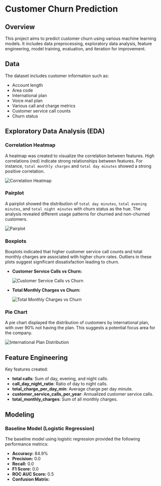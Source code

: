 # Customer Churn Prediction

## Overview

This project aims to predict customer churn using various machine learning models. It includes data preprocessing, exploratory data analysis, feature engineering, model training, evaluation, and iteration for improvement.

## Data

The dataset includes customer information such as:

- Account length
- Area code
- International plan
- Voice mail plan
- Various call and charge metrics
- Customer service call counts
- Churn status

## Exploratory Data Analysis (EDA)

### Correlation Heatmap

A heatmap was created to visualize the correlation between features. High correlations (red) indicate strong relationships between features. For instance, `total monthly charges` and `total day minutes` showed a strong positive correlation.

![Correlation Heatmap](path/to/heatmap.png)

### Pairplot

A pairplot showed the distribution of `total day minutes`, `total evening minutes`, and `total night minutes` with churn status as the hue. The analysis revealed different usage patterns for churned and non-churned customers.

![Pairplot](path/to/pairplot.png)

### Boxplots

Boxplots indicated that higher customer service call counts and total monthly charges are associated with higher churn rates. Outliers in these plots suggest significant dissatisfaction leading to churn.

- **Customer Service Calls vs Churn:**

  ![Customer Service Calls vs Churn](path/to/boxplot_customerservicecalls.png)

- **Total Monthly Charges vs Churn:**

  ![Total Monthly Charges vs Churn](path/to/boxplot_monthlycharges.png)

### Pie Chart

A pie chart displayed the distribution of customers by international plan, with over 90% not having the plan. This suggests a potential focus area for the company.

![International Plan Distribution](path/to/piechart.png)

## Feature Engineering

Key features created:

- **total calls**: Sum of day, evening, and night calls.
- **call_day_night_ratio**: Ratio of day to night calls.
- **total_charge_per_day_min**: Average charge per day minute.
- **customer_service_calls_per_year**: Annualized customer service calls.
- **total_monthly_charges**: Sum of all monthly charges.

## Modeling

### Baseline Model (Logistic Regression)

The baseline model using logistic regression provided the following performance metrics:

- **Accuracy:** 84.9%
- **Precision:** 0.0
- **Recall:** 0.0
- **F1 Score:** 0.0
- **ROC AUC Score:** 0.5
- **Confusion Matrix:**

